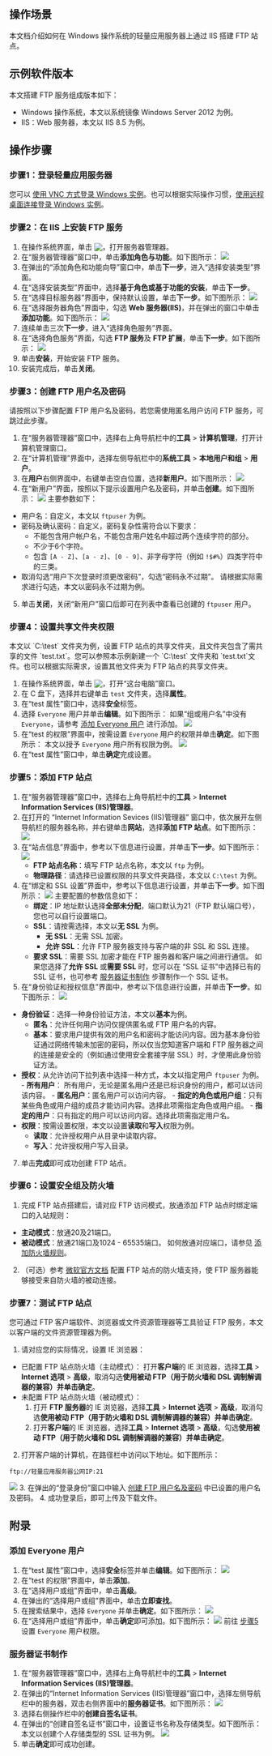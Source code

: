 ## 操作场景
本文档介绍如何在 Windows 操作系统的轻量应用服务器上通过 IIS 搭建 FTP 站点。

## 示例软件版本
本文搭建 FTP 服务组成版本如下：
 - Windows 操作系统，本文以系统镜像 Windows Server 2012 为例。
 - IIS：Web 服务器，本文以 IIS 8.5 为例。

## 操作步骤
### 步骤1：登录轻量应用服务器
您可以 [使用 VNC 方式登录 Windows 实例](https://cloud.tencent.com/document/product/1207/44656)。也可以根据实际操作习惯，[使用远程桌面连接登录 Windows 实例](https://cloud.tencent.com/document/product/1207/44579)。

### 步骤2：在 IIS 上安装 FTP 服务
1. 在操作系统界面，单击 <img src="https://main.qcloudimg.com/raw/446c1e8cb7da2ce280d710c6a46b693d.png" style="margin:-3px 0px">，打开服务器管理器。
2. 在“服务器管理器”窗口中，单击**添加角色与功能**。如下图所示：
![](https://main.qcloudimg.com/raw/5c7fa77df47fb39bafb9c6f39f4b1007.png)
3. 在弹出的“添加角色和功能向导”窗口中，单击**下一步**，进入“选择安装类型”界面。
4. 在“选择安装类型”界面中，选择**基于角色或基于功能的安装**，单击**下一步**。
5. 在“选择目标服务器”界面中，保持默认设置，单击**下一步**。如下图所示：
![](https://main.qcloudimg.com/raw/beec7ae5fcbdf3e413f133296e53f2df.png)
6. 在“选择服务器角色”界面中，勾选 **Web 服务器(IIS)**，并在弹出的窗口中单击**添加功能**。如下图所示：
![](https://main.qcloudimg.com/raw/f160096425be05330fc7bc39e3d81b22.png)
7. 连续单击三次**下一步**，进入“选择角色服务”界面。
8. 在“选择角色服务”界面，勾选 **FTP 服务**及 **FTP 扩展**，单击**下一步**。如下图所示：
![](https://main.qcloudimg.com/raw/e8efaf069e2f2d2a2e632d0f2eeec4a4.png)
9. 单击**安装**，开始安装 FTP 服务。
10. 安装完成后，单击**关闭**。

### 步骤3：创建 FTP 用户名及密码[](id:user)

<dx-alert infotype="explain" title="">
请按照以下步骤配置 FTP 用户名及密码，若您需使用匿名用户访问 FTP 服务，可跳过此步骤。
</dx-alert>

1. 在“服务器管理器”窗口中，选择右上角导航栏中的**工具** > **计算机管理**，打开计算机管理窗口。
2. 在“计算机管理”界面中，选择左侧导航栏中的**系统工具** > **本地用户和组** > **用户**。
3. 在**用户**右侧界面中，右键单击空白位置，选择**新用户**。如下图所示：
![](https://main.qcloudimg.com/raw/e59109c2d3e2bed1c05bfb6983975622.png)
4. 在“新用户”界面，按照以下提示设置用户名及密码，并单击**创建**。如下图所示：
![](https://main.qcloudimg.com/raw/5727d1a8f33bd35df02e1ec58447f23f.png)
主要参数如下：
  - 用户名：自定义，本文以 `ftpuser` 为例。
  - 密码及确认密码：自定义，密码复杂性需符合以下要求：
    - 不能包含用户帐户名，不能包含用户姓名中超过两个连续字符的部分。
    - 不少于6个字符。
    - 包含 `[A - Z]`、`[a - z]`、`[0 - 9]`、非字母字符（例如 `!$#%`）四类字符中的三类。 
  - 取消勾选“用户下次登录时须更改密码”，勾选“密码永不过期”。
  请根据实际需求进行勾选，本文以密码永不过期为例。
5. 单击**关闭**，关闭“新用户”窗口后即可在列表中查看已创建的 `ftpuser` 用户。
	
### 步骤4：设置共享文件夹权限

<dx-alert infotype="explain" title="">
本文以 `C:\test` 文件夹为例，设置 FTP 站点的共享文件夹，且文件夹包含了需共享的文件 `test.txt`。您可以参照本示例新建一个 `C:\test` 文件夹和 `test.txt`文件。也可以根据实际需求，设置其他文件夹为 FTP 站点的共享文件夹。
</dx-alert>

1. 在操作系统界面，单击 <img src="https://main.qcloudimg.com/raw/863967bab67b6cd83ce5f0924e1b19c8.png" style="margin:-3px 0px">，打开“这台电脑”窗口。
2. 在 C 盘下，选择并右键单击 `test` 文件夹，选择**属性**。
3.  在“test 属性”窗口中，选择**安全**标签。
4.  选择 `Everyone` 用户并单击**编辑**。如下图所示：
如果“组或用户名”中没有 `Everyone`，请参考 [添加 Everyone 用户](#add) 进行添加。
![](https://main.qcloudimg.com/raw/bb4512359271255fbe00e5950483d714.png)
5. [](id:step5)在“test 的权限”界面中，按需设置 `Everyone` 用户的权限并单击**确定**。如下图所示：
本文以授予 `Everyone` 用户所有权限为例。
![](https://main.qcloudimg.com/raw/ab403fb016348a2d5bed75e7f8d8560b.png)
6. 在“test 属性”窗口中，单击**确定**完成设置。


### 步骤5：添加 FTP 站点
1. 在“服务器管理器”窗口中，选择右上角导航栏中的**工具** > **Internet Information Services (IIS)管理器**。
2. 在打开的 “Internet Information Sevices (IIS)管理器” 窗口中，依次展开左侧导航栏的服务器名称，并右键单击**网站**，选择**添加 FTP 站点**。如下图所示：
![](https://main.qcloudimg.com/raw/bfa4fa842a840f0f374a50de828a4615.png)
3. 在“站点信息”界面中，参考以下信息进行设置，并单击**下一步**。如下图所示：
![](https://main.qcloudimg.com/raw/21dee4172724d828f7b326f1376eae8b.png)
    - **FTP 站点名称**：填写 FTP 站点名称，本文以 `ftp` 为例。
    - **物理路径**：请选择已设置权限的共享文件夹路径，本文以 `C:\test` 为例。
4. 在“绑定和 SSL 设置”界面中，参考以下信息进行设置，并单击**下一步**。如下图所示：
![](https://main.qcloudimg.com/raw/aaf8b072c308895c875ffd8897443ab6.png) 
主要配置的参数信息如下：
     - **绑定**：IP 地址默认选择**全部未分配**，端口默认为21（FTP 默认端口号），您也可以自行设置端口。
     - **SSL**：请按需选择，本文以**无 SSL** 为例。
       -  **无 SSL**：无需 SSL 加密。
       - **允许 SSL**：允许 FTP 服务器支持与客户端的非 SSL 和 SSL 连接。
      -  **要求 SSL**：需要 SSL 加密才能在 FTP 服务器和客户端之间进行通信。
   如果您选择了**允许 SSL** 或**需要 SSL** 时，您可以在 “SSL 证书”中选择已有的 SSL 证书，也可参考 [服务器证书制作](#ssl) 步骤制作一个 SSL 证书。
5. 在“身份验证和授权信息”界面中，参考以下信息进行设置，并单击**下一步**。如下图所示：
![](https://main.qcloudimg.com/raw/7cfafd87c991420bf20ab19d6ed5c570.png)
 - **身份验证**：选择一种身份验证方法，本文以**基本**为例。
    - **匿名**：允许任何用户访问仅提供匿名或 FTP 用户名的内容。
	 - **基本**：要求用户提供有效的用户名和密码才能访问内容。因为基本身份验证通过网络传输未加密的密码，所以仅当您知道客户端和 FTP 服务器之间的连接是安全的（例如通过使用安全套接字层 SSL）时，才使用此身份验证方法。
 - **授权**：从允许访问下拉列表中选择一种方式，本文以指定用户 `ftpuser` 为例。
	    - **所有用户**： 所有用户，无论是匿名用户还是已标识身份的用户，都可以访问该内容。
	    - **匿名用户**：匿名用户可以访问内容。
	    - **指定的角色或用户组**：只有某些角色或用户组的成员才能访问内容。选择此项需指定角色或用户组。
	    - **指定的用户**：只有指定的用户可以访问内容。选择此项需指定用户名。
 - **权限**：按需设置权限，本文以设置**读取**和**写入**权限为例。
    - **读取**：允许授权用户从目录中读取内容。
    - **写入**：允许授权用户写入目录。
7. 单击**完成**即可成功创建 FTP 站点。

### 步骤6：设置安全组及防火墙
1. 完成 FTP 站点搭建后，请对应 FTP 访问模式，放通添加 FTP 站点时绑定端口的入站规则：
 - **主动模式**：放通20及21端口。
 - **被动模式**：放通21端口及1024 - 65535端口。
如何放通对应端口，请参见 [添加防火墙规则](https://cloud.tencent.com/document/product/1207/44577#.E6.B7.BB.E5.8A.A0.E9.98.B2.E7.81.AB.E5.A2.99.E8.A7.84.E5.88.99)。
2. （可选）参考 [微软官方文档](https://docs.microsoft.com/en-us/previous-versions/orphan-topics/ws.11/hh831655(v=ws.11)) 配置 FTP 站点的防火墙支持，使 FTP 服务器能够接受来自防火墙的被动连接。

### 步骤7：测试 FTP 站点
您可通过 FTP 客户端软件、浏览器或文件资源管理器等工具验证 FTP 服务，本文以客户端的文件资源管理器为例。
1. 请对应您的实际情况，设置 IE 浏览器：
 - 已配置 FTP 站点防火墙（主动模式）：
 打开**客户端**的 IE 浏览器，选择**工具** > **Internet 选项** > **高级**，取消勾选**使用被动 FTP（用于防火墙和 DSL 调制解调器的兼容）**并单击**确定**。
 - 未配置 FTP 站点防火墙（被动模式）：
    1. 打开 **FTP 服务器**的 IE 浏览器，选择**工具** > **Internet 选项** > **高级**，取消勾选**使用被动 FTP（用于防火墙和 DSL 调制解调器的兼容）**并单击**确定**。
    2. 打开**客户端**的 IE 浏览器，选择**工具** > **Internet 选项** > **高级**，勾选**使用被动 FTP（用于防火墙和 DSL 调制解调器的兼容）**并单击**确定**。
2. 打开客户端的计算机，在路径栏中访问以下地址。如下图所示：
```
ftp://轻量应用服务器公网IP:21
```
![](https://main.qcloudimg.com/raw/01154cd3f3af8c0578e588c29a574216.png)
3. 在弹出的“登录身份”窗口中输入 [创建 FTP 用户名及密码](#user) 中已设置的用户名及密码。
4. 成功登录后，即可上传及下载文件。

## 附录
### 添加 Everyone 用户[](id:add)
1. 在“test 属性”窗口中，选择**安全**标签并单击**编辑**。如下图所示：
![](https://main.qcloudimg.com/raw/1792e5b5ff508f809091e786c229893c.png)
2. 在“test 的权限”界面中，单击**添加**。
3. 在“选择用户或组”界面中，单击**高级**。
4. 在弹出的“选择用户或组”界面中，单击**立即查找**。
5. 在搜索结果中，选择 `Everyone` 并单击**确定**。如下图所示：
![](https://main.qcloudimg.com/raw/3abc835b93387ef1571db5e8eea010b5.png)
6. 在“选择用户或组”界面中，单击**确定**即可添加。如下图所示：
![](https://main.qcloudimg.com/raw/6f94c003d1660597adf67cc640617407.png)
前往 [步骤5](#step5) 设置 `Everyone` 用户权限。

### 服务器证书制作[](id:ssl)
1. 在“服务器管理器”窗口中，选择右上角导航栏中的**工具** > **Internet Information Services (IIS)管理器**。
2. 在弹出的“Internet Information Services (IIS)管理器”窗口中，选择左侧导航栏中的服务器，双击右侧界面中的**服务器证书**。如下图所示：
![](https://main.qcloudimg.com/raw/041a945541b3c94cc8206c8093df84c8.png)
3. 选择右侧操作栏中的**创建自签名证书**。
4. 在弹出的“创建自签名证书”窗口中，设置证书名称及存储类型。如下图所示：
本文以创建个人存储类型的 SSL 证书为例。
![](https://main.qcloudimg.com/raw/c1633f5e0adda9eed1583130c6e5d21e.png)
5. 单击**确定**即可成功创建。
